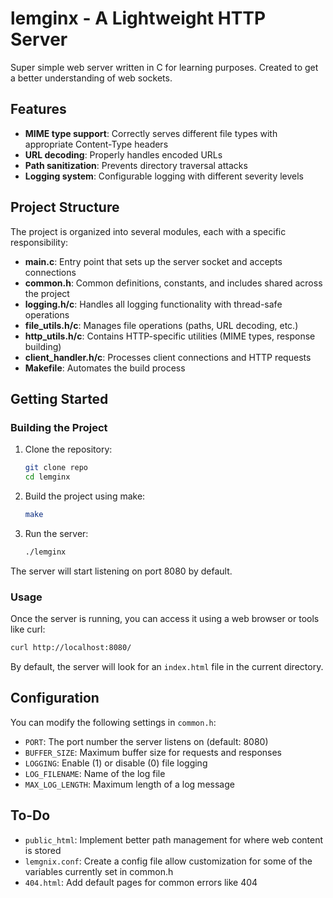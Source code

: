 # lemginx - A Lightweight HTTP Server

Super simple web server written in C for learning purposes. Created to get a better understanding of web sockets.

## Features

- **MIME type support**: Correctly serves different file types with appropriate Content-Type headers
- **URL decoding**: Properly handles encoded URLs
- **Path sanitization**: Prevents directory traversal attacks
- **Logging system**: Configurable logging with different severity levels

## Project Structure

The project is organized into several modules, each with a specific responsibility:

- **main.c**: Entry point that sets up the server socket and accepts connections
- **common.h**: Common definitions, constants, and includes shared across the project
- **logging.h/c**: Handles all logging functionality with thread-safe operations
- **file_utils.h/c**: Manages file operations (paths, URL decoding, etc.)
- **http_utils.h/c**: Contains HTTP-specific utilities (MIME types, response building)
- **client_handler.h/c**: Processes client connections and HTTP requests
- **Makefile**: Automates the build process

## Getting Started

### Building the Project

1. Clone the repository:
   ```bash
   git clone repo
   cd lemginx
   ```

2. Build the project using make:
   ```bash
   make
   ```

3. Run the server:
   ```bash
   ./lemginx
   ```

The server will start listening on port 8080 by default.

### Usage

Once the server is running, you can access it using a web browser or tools like curl:

```bash
curl http://localhost:8080/
```

By default, the server will look for an `index.html` file in the current directory.

## Configuration

You can modify the following settings in `common.h`:

- `PORT`: The port number the server listens on (default: 8080)
- `BUFFER_SIZE`: Maximum buffer size for requests and responses
- `LOGGING`: Enable (1) or disable (0) file logging
- `LOG_FILENAME`: Name of the log file
- `MAX_LOG_LENGTH`: Maximum length of a log message

## To-Do
- `public_html`: Implement better path management for where web content is stored
- `lemgnix.conf`: Create a config file allow customization for some of the variables currently set in common.h
- `404.html`: Add default pages for common errors like 404
